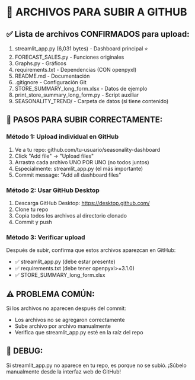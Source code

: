 # 🚀 ARCHIVOS PARA SUBIR A GITHUB

## ✅ Lista de archivos CONFIRMADOS para upload:

1. streamlit_app.py (6,031 bytes) - Dashboard principal ⭐
2. FORECAST_SALES.py - Funciones originales
3. Graphs.py - Gráficos
4. requirements.txt - Dependencias (CON openpyxl)
5. README.md - Documentación
6. .gitignore - Configuración Git  
7. STORE_SUMMARY_long_form.xlsx - Datos de ejemplo
8. print_store_summary_long_form.py - Script auxiliar
9. SEASONALITY_TREND/ - Carpeta de datos (si tiene contenido)

## 🎯 PASOS PARA SUBIR CORRECTAMENTE:

### Método 1: Upload individual en GitHub
1. Ve a tu repo: github.com/tu-usuario/seasonality-dashboard
2. Click "Add file" → "Upload files"
3. Arrastra cada archivo UNO POR UNO (no todos juntos)
4. Especialmente: streamlit_app.py (el más importante)
5. Commit message: "Add all dashboard files"

### Método 2: Usar GitHub Desktop
1. Descarga GitHub Desktop: https://desktop.github.com/
2. Clone tu repo
3. Copia todos los archivos al directorio clonado
4. Commit y push

### Método 3: Verificar upload
Después de subir, confirma que estos archivos aparezcan en GitHub:
- ✅ streamlit_app.py (debe estar presente)
- ✅ requirements.txt (debe tener openpyxl>=3.1.0)
- ✅ STORE_SUMMARY_long_form.xlsx

## ⚠️ PROBLEMA COMÚN:
Si los archivos no aparecen después del commit:
- Los archivos no se agregaron correctamente
- Sube archivo por archivo manualmente
- Verifica que streamlit_app.py esté en la raíz del repo

## 🔧 DEBUG: 
Si streamlit_app.py no aparece en tu repo, es porque no se subió.
¡Súbelo manualmente desde la interfaz web de GitHub!
